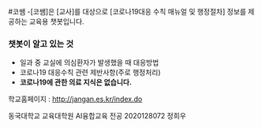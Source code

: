 #코쌤
-[코쌤]은 [교사]를 대상으로 [코로나19대응 수칙 매뉴얼 및 행정절차] 정보를 제공하는 교육용 챗봇입니다.

### 챗봇이 알고 있는 것
- 일과 중 교실에 의심환자가 발생했을 때 대응방법
- 코로나19 대응수칙 관련 제반사항(주로 행정처리)
- **코로나19에 관한 의료 지식은 없습니다.**

학교홈페이지 : <http://jangan.es.kr/index.do>

동국대학교 교육대학원 AI융합교육 전공 2020128072 정희우
